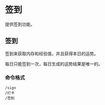 # 签到 <Badge type="danger" text="开发中" vertical="top"/>

提供签到功能。

## 签到

签到来获取内存和经验值，并且获得本日的运势。

每日只能签到一次，每日生成的运势结果是唯一的。

### 命令格式

```:no-line-numbers
/sign
/打卡
/签到
```

<ClientOnly>
    <neko-box :messages="[
        { position: 'right', msg: '/sign' },
        { position: 'left', chain: [{ reply: '/sign' }, { msg: '[Sign]\nAkulaKirov\n打卡成功 你是今天第 114 个打卡的.\n经验+ 5 exp.\n内存+ 841 KB.\n\n今天的运势是: 吉\n是吉不是寄哦~\n\n今天的塔罗牌是: 节欲 正位' }, { img: '/images/tarot/tarot_01.jpg' }, { msg: '控制、平和、渐入佳境、良好家庭、实际、克制欲望便达成愿望、逐渐加深的爱\n\n结果仅供参考, 自己的命运要自己把握哦(ﾉﾟ▽ﾟ)ﾉ'}] }
    ]">
    </neko-box>
</ClientOnly>